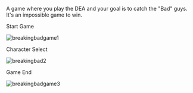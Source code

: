 A game where you play the DEA and your goal is to catch the "Bad" guys. It's an impossible game to win.

Start Game

![breakingbadgame1](https://i.makeagif.com/media/8-09-2022/21GEwb.gif)

Character Select

![breakingbad2](https://i.makeagif.com/media/8-09-2022/HQ7HBH.gif)

Game End

![breakingbadgame3](https://i.makeagif.com/media/8-09-2022/OxDMKH.gif)
